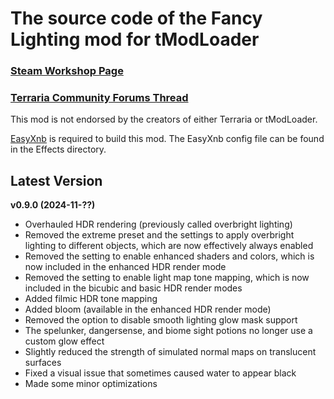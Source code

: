 ﻿# The source code of the Fancy Lighting mod for tModLoader

### [Steam Workshop Page](https://steamcommunity.com/sharedfiles/filedetails/?id=2822950837)
### [Terraria Community Forums Thread](https://forums.terraria.org/index.php?threads/fancy-lighting-mod.113067/)

This mod is not endorsed by the creators of either Terraria or tModLoader.

[EasyXnb](https://github.com/SuperAndyHero/EasyXnb) is required to build this mod. The EasyXnb config file can be found in the Effects directory.

## Latest Version

**v0.9.0 (2024-11-??)**
- Overhauled HDR rendering (previously called overbright lighting)
- Removed the extreme preset and the settings to apply overbright lighting to different objects, which are now effectively always enabled
- Removed the setting to enable enhanced shaders and colors, which is now included in the enhanced HDR render mode
- Removed the setting to enable light map tone mapping, which is now included in the bicubic and basic HDR render modes
- Added filmic HDR tone mapping
- Added bloom (available in the enhanced HDR render mode)
- Removed the option to disable smooth lighting glow mask support
- The spelunker, dangersense, and biome sight potions no longer use a custom glow effect
- Slightly reduced the strength of simulated normal maps on translucent surfaces
- Fixed a visual issue that sometimes caused water to appear black
- Made some minor optimizations